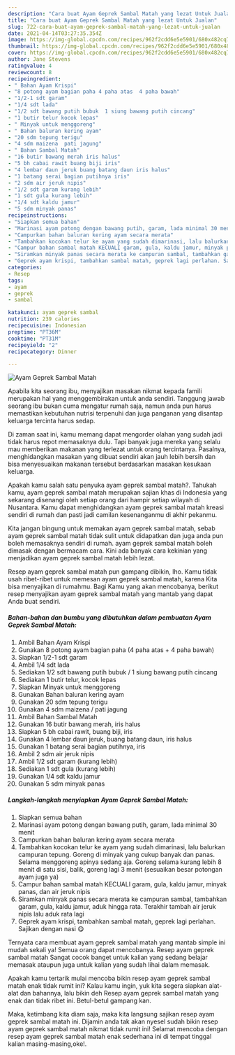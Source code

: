 ```yaml
---
description: "Cara buat Ayam Geprek Sambal Matah yang lezat Untuk Jualan"
title: "Cara buat Ayam Geprek Sambal Matah yang lezat Untuk Jualan"
slug: 722-cara-buat-ayam-geprek-sambal-matah-yang-lezat-untuk-jualan
date: 2021-04-14T03:27:35.354Z
image: https://img-global.cpcdn.com/recipes/962f2cdd6e5e5901/680x482cq70/ayam-geprek-sambal-matah-foto-resep-utama.jpg
thumbnail: https://img-global.cpcdn.com/recipes/962f2cdd6e5e5901/680x482cq70/ayam-geprek-sambal-matah-foto-resep-utama.jpg
cover: https://img-global.cpcdn.com/recipes/962f2cdd6e5e5901/680x482cq70/ayam-geprek-sambal-matah-foto-resep-utama.jpg
author: Jane Stevens
ratingvalue: 4
reviewcount: 8
recipeingredient:
- " Bahan Ayam Krispi"
- "8 potong ayam bagian paha 4 paha atas  4 paha bawah"
- "1/2-1 sdt garam"
- "1/4 sdt lada"
- "1/2 sdt bawang putih bubuk  1 siung bawang putih cincang"
- "1 butir telur kocok lepas"
- " Minyak untuk menggoreng"
- " Bahan baluran kering ayam"
- "20 sdm tepung terigu"
- "4 sdm maizena  pati jagung"
- " Bahan Sambal Matah"
- "16 butir bawang merah iris halus"
- "5 bh cabai rawit buang biji iris"
- "4 lembar daun jeruk buang batang daun iris halus"
- "1 batang serai bagian putihnya iris"
- "2 sdm air jeruk nipis"
- "1/2 sdt garam kurang lebih"
- "1 sdt gula kurang lebih"
- "1/4 sdt kaldu jamur"
- "5 sdm minyak panas"
recipeinstructions:
- "Siapkan semua bahan"
- "Marinasi ayam potong dengan bawang putih, garam, lada minimal 30 menit"
- "Campurkan bahan baluran kering ayam secara merata"
- "Tambahkan kocokan telur ke ayam yang sudah dimarinasi, lalu balurkan campuran tepung. Goreng di minyak yang cukup banyak dan panas. Selama menggoreng apinya sedang aja. Goreng selama kurang lebih 8 menit di satu sisi, balik, goreng lagi 3 menit (sesuaikan besar potongan ayam juga ya)"
- "Campur bahan sambal matah KECUALI garam, gula, kaldu jamur, minyak panas, dan air jeruk nipis"
- "Siramkan minyak panas secara merata ke campuran sambal, tambahkan garam, gula, kaldu jamur, aduk hingga rata. Terakhir tambah air jeruk nipis lalu aduk rata lagi"
- "Geprek ayam krispi, tambahkan sambal matah, geprek lagi perlahan. Sajikan dengan nasi 😋"
categories:
- Resep
tags:
- ayam
- geprek
- sambal

katakunci: ayam geprek sambal 
nutrition: 239 calories
recipecuisine: Indonesian
preptime: "PT36M"
cooktime: "PT31M"
recipeyield: "2"
recipecategory: Dinner

---
```



![Ayam Geprek Sambal Matah](https://img-global.cpcdn.com/recipes/962f2cdd6e5e5901/680x482cq70/ayam-geprek-sambal-matah-foto-resep-utama.jpg)

Apabila kita seorang ibu, menyajikan masakan nikmat kepada famili merupakan hal yang menggembirakan untuk anda sendiri. Tanggung jawab seorang ibu bukan cuma mengatur rumah saja, namun anda pun harus memastikan kebutuhan nutrisi terpenuhi dan juga panganan yang disantap keluarga tercinta harus sedap.

Di zaman  saat ini, kamu memang dapat mengorder olahan yang sudah jadi tidak harus repot memasaknya dulu. Tapi banyak juga mereka yang selalu mau memberikan makanan yang terlezat untuk orang tercintanya. Pasalnya, menghidangkan masakan yang dibuat sendiri akan jauh lebih bersih dan bisa menyesuaikan makanan tersebut berdasarkan masakan kesukaan keluarga. 



Apakah kamu salah satu penyuka ayam geprek sambal matah?. Tahukah kamu, ayam geprek sambal matah merupakan sajian khas di Indonesia yang sekarang disenangi oleh setiap orang dari hampir setiap wilayah di Nusantara. Kamu dapat menghidangkan ayam geprek sambal matah kreasi sendiri di rumah dan pasti jadi camilan kesenanganmu di akhir pekanmu.

Kita jangan bingung untuk memakan ayam geprek sambal matah, sebab ayam geprek sambal matah tidak sulit untuk didapatkan dan juga anda pun boleh memasaknya sendiri di rumah. ayam geprek sambal matah boleh dimasak dengan bermacam cara. Kini ada banyak cara kekinian yang menjadikan ayam geprek sambal matah lebih lezat.

Resep ayam geprek sambal matah pun gampang dibikin, lho. Kamu tidak usah ribet-ribet untuk memesan ayam geprek sambal matah, karena Kita bisa menyajikan di rumahmu. Bagi Kamu yang akan mencobanya, berikut resep menyajikan ayam geprek sambal matah yang mantab yang dapat Anda buat sendiri.

<!--inarticleads1-->

##### Bahan-bahan dan bumbu yang dibutuhkan dalam pembuatan Ayam Geprek Sambal Matah:

1. Ambil  Bahan Ayam Krispi
1. Gunakan 8 potong ayam bagian paha (4 paha atas + 4 paha bawah)
1. Siapkan 1/2-1 sdt garam
1. Ambil 1/4 sdt lada
1. Sediakan 1/2 sdt bawang putih bubuk / 1 siung bawang putih cincang
1. Sediakan 1 butir telur, kocok lepas
1. Siapkan  Minyak untuk menggoreng
1. Gunakan  Bahan baluran kering ayam
1. Gunakan 20 sdm tepung terigu
1. Gunakan 4 sdm maizena / pati jagung
1. Ambil  Bahan Sambal Matah
1. Gunakan 16 butir bawang merah, iris halus
1. Siapkan 5 bh cabai rawit, buang biji, iris
1. Gunakan 4 lembar daun jeruk, buang batang daun, iris halus
1. Gunakan 1 batang serai bagian putihnya, iris
1. Ambil 2 sdm air jeruk nipis
1. Ambil 1/2 sdt garam (kurang lebih)
1. Sediakan 1 sdt gula (kurang lebih)
1. Gunakan 1/4 sdt kaldu jamur
1. Gunakan 5 sdm minyak panas




<!--inarticleads2-->

##### Langkah-langkah menyiapkan Ayam Geprek Sambal Matah:

1. Siapkan semua bahan
1. Marinasi ayam potong dengan bawang putih, garam, lada minimal 30 menit
1. Campurkan bahan baluran kering ayam secara merata
1. Tambahkan kocokan telur ke ayam yang sudah dimarinasi, lalu balurkan campuran tepung. Goreng di minyak yang cukup banyak dan panas. Selama menggoreng apinya sedang aja. Goreng selama kurang lebih 8 menit di satu sisi, balik, goreng lagi 3 menit (sesuaikan besar potongan ayam juga ya)
1. Campur bahan sambal matah KECUALI garam, gula, kaldu jamur, minyak panas, dan air jeruk nipis
1. Siramkan minyak panas secara merata ke campuran sambal, tambahkan garam, gula, kaldu jamur, aduk hingga rata. Terakhir tambah air jeruk nipis lalu aduk rata lagi
1. Geprek ayam krispi, tambahkan sambal matah, geprek lagi perlahan. Sajikan dengan nasi 😋




Ternyata cara membuat ayam geprek sambal matah yang mantab simple ini mudah sekali ya! Semua orang dapat mencobanya. Resep ayam geprek sambal matah Sangat cocok banget untuk kalian yang sedang belajar memasak ataupun juga untuk kalian yang sudah lihai dalam memasak.

Apakah kamu tertarik mulai mencoba bikin resep ayam geprek sambal matah enak tidak rumit ini? Kalau kamu ingin, yuk kita segera siapkan alat-alat dan bahannya, lalu bikin deh Resep ayam geprek sambal matah yang enak dan tidak ribet ini. Betul-betul gampang kan. 

Maka, ketimbang kita diam saja, maka kita langsung sajikan resep ayam geprek sambal matah ini. Dijamin anda tak akan nyesel sudah bikin resep ayam geprek sambal matah nikmat tidak rumit ini! Selamat mencoba dengan resep ayam geprek sambal matah enak sederhana ini di tempat tinggal kalian masing-masing,oke!.

